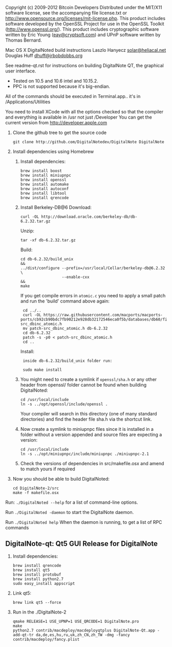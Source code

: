 Copyright (c) 2009-2012 Bitcoin Developers
Distributed under the MIT/X11 software license, see the accompanying file
license.txt or http://www.opensource.org/licenses/mit-license.php.  This
product includes software developed by the OpenSSL Project for use in the
OpenSSL Toolkit (http://www.openssl.org/).  This product includes cryptographic
software written by Eric Young (eay@cryptsoft.com) and UPnP software written by
Thomas Bernard.


Mac OS X DigitalNoted build instructions
Laszlo Hanyecz <solar@heliacal.net>
Douglas Huff <dhuff@jrbobdobbs.org>


See readme-qt.rst for instructions on building DigitalNote QT, the
graphical user interface.

- Tested on 10.5 and 10.6 intel and 10.15.2.  
- PPC is not supported because it's big-endian.

All of the commands should be executed in Terminal.app.. it's in
/Applications/Utilities

You need to install XCode with all the options checked so that the compiler and
everything is available in /usr not just /Developer 
You can get the current version from http://developer.apple.com


1. Clone the github tree to get the source code

    ```git clone http://github.com/DigitalNotedev/DigitalNote DigitalNote``` 

2. Install dependencies using Homebrew
   1. Install dependencies:
       ```
       brew install boost
       brew install miniupnpc
       brew install openssl
       brew install automake
       brew install autoconf
       brew install libtool
       brew install qrencode
       ```
   2. Install Berkeley-DB@6
       Download:
       
       ```
       curl -OL http://download.oracle.com/berkeley-db/db-6.2.32.tar.gz
       ```
       
       Unzip:
       ```
       tar -xf db-6.2.32.tar.gz
       ```
       Build:
       ```
       cd db-6.2.32/build_unix                                              &&
       ../dist/configure --prefix=/usr/local/Cellar/berkeley-db@6.2.32      \
                         --enable-cxx                                       &&
       make
       ```
      
       If you get compile errors in `atomic.c` you need to apply a small patch and run the 'build' command above again: 
       ```
        cd ../..
        curl -OL https://raw.githubusercontent.com/macports/macports-ports/cb92cb90bdc7fb90212e928db32172546eca0f5b/databases/db60/files/patch-src_dbinc_atomic.h
        mv patch-src_dbinc_atomic.h db-6.2.32
        cd db-6.2.32
        patch -s -p0 < patch-src_dbinc_atomic.h
        cd ..
       ```
      
       Install:
       ```
        inside db-6.2.32/build_unix folder run:
      
        sudo make install
       ```
   3. You might need to create a symlink if `openssl/sha.h` or any other header from openssl/ folder cannot be found when building DigitalNoted:
       ```
       cd /usr/local/include
       ln -s ../opt/openssl/include/openssl .
       ```
      Your compiler will search in this directory (one of many standard directories) and find the header file sha.h via the shortcut link.
   4. Now create a symlink to miniupnpc files since it is installed in a folder without a version appended and source files are expecting a version:
       ```
       cd /usr/local/include
       ln -s ../opt/miniupnpc/include/miniupnpc ./miniupnpc-2.1
       ``` 
   5. Check the versions of dependencies in src/makefile.osx and amend to match yours if required 
        
3.  Now you should be able to build DigitalNoted:

    ```
    cd DigitalNote-2/src
    make -f makefile.osx
    ```

Run:
  `./DigitalNoted --help` 
for a list of command-line options.
  
Run
  `./DigitalNoted -daemon`
to start the DigitalNote daemon.
  
Run
  `./DigitalNoted help`
When the daemon is running, to get a list of RPC commands


DigitalNote-qt: Qt5 GUI Release for DigitalNote
-----------------------------------------

1. Install dependencies:
   ```
   brew install qrencode
   brew install qt5
   brew install protobuf
   brew install python2.7
   sudo easy_install appscript
   ```
2. Link qt5:
   ```
   brew link qt5 --force
   ```
3. Run in the ./DigitalNote-2
   ```
   qmake RELEASE=1 USE_UPNP=1 USE_QRCODE=1 DigitalNote.pro
   make
   python2.7 contrib/macdeploy/macdeployqtplus DigitalNote-Qt.app -add-qt-tr da,de,es,hu,ru,uk,zh_CN,zh_TW -dmg -fancy contrib/macdeploy/fancy.plist
   ```
 